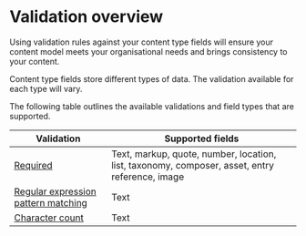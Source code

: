 # Validation overview

Using validation rules against your content type fields will ensure your content model meets your organisational needs and brings consistency to your content.

Content type fields store different types of data. The validation available for each type will vary.

The following table outlines the available validations and field types that are supported.

| Validation| Supported fields |
| --- | --- |
| [Required](/content-types/validation/required-validation.md) | Text, markup, quote, number, location, list, taxonomy, composer, asset, entry reference, image |
| [Regular expression pattern matching](/content-types/validation/regex-validation.md) | Text |
| [Character count](/content-types/validation/character-count-validation.md) | Text |
